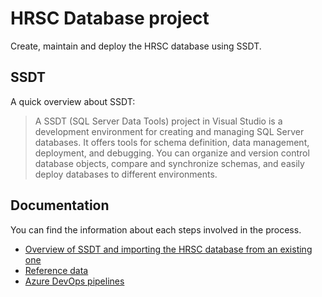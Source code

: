 # HRSC Database project

Create, maintain and deploy the HRSC database using SSDT.

## SSDT

A quick overview about SSDT:

> A SSDT (SQL Server Data Tools) project in Visual Studio is a development environment for creating and managing SQL Server databases. It offers tools for schema definition, data management, deployment, and debugging. You can organize and version control database objects, compare and synchronize schemas, and easily deploy databases to different environments.

## Documentation

You can find the information about each steps involved in the process.

- [Overview of SSDT and importing the HRSC database from an existing one](/Importing-the-HRSC-Database-into-the-SSDT-Project.md)
- [Reference data](/Reference-Data.md)
- [Azure DevOps pipelines](/ADO-Pipelines.md)